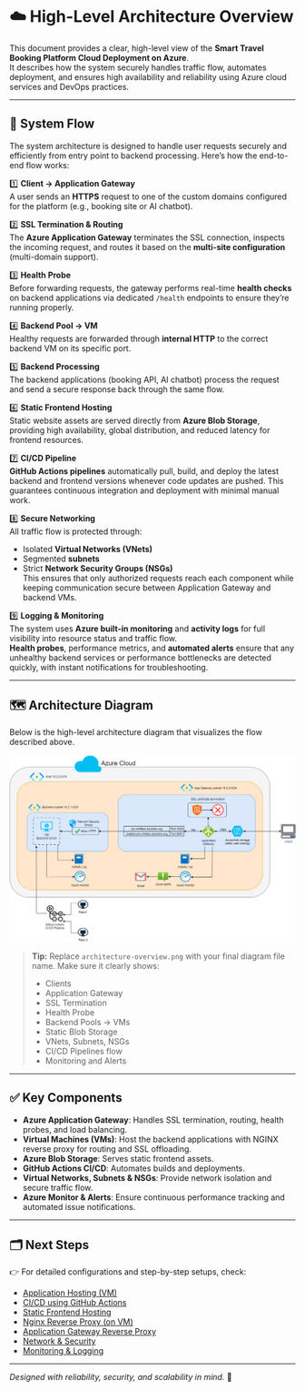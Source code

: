 # ☁️ High-Level Architecture Overview

This document provides a clear, high-level view of the **Smart Travel Booking Platform Cloud Deployment on Azure**.  
It describes how the system securely handles traffic flow, automates deployment, and ensures high availability and reliability using Azure cloud services and DevOps practices.

---

## 📌 **System Flow**

The system architecture is designed to handle user requests securely and efficiently from entry point to backend processing. Here’s how the end-to-end flow works:

1️⃣ **Client → Application Gateway**  
A user sends an **HTTPS** request to one of the custom domains configured for the platform (e.g., booking site or AI chatbot).

2️⃣ **SSL Termination & Routing**  
The **Azure Application Gateway** terminates the SSL connection, inspects the incoming request, and routes it based on the **multi-site configuration** (multi-domain support).

3️⃣ **Health Probe**  
Before forwarding requests, the gateway performs real-time **health checks** on backend applications via dedicated `/health` endpoints to ensure they’re running properly.

4️⃣ **Backend Pool → VM**  
Healthy requests are forwarded through **internal HTTP** to the correct backend VM on its specific port.

5️⃣ **Backend Processing**  
The backend applications (booking API, AI chatbot) process the request and send a secure response back through the same flow.

6️⃣ **Static Frontend Hosting**  
Static website assets are served directly from **Azure Blob Storage**, providing high availability, global distribution, and reduced latency for frontend resources.

7️⃣ **CI/CD Pipeline**  
**GitHub Actions pipelines** automatically pull, build, and deploy the latest backend and frontend versions whenever code updates are pushed. This guarantees continuous integration and deployment with minimal manual work.

8️⃣ **Secure Networking**  
All traffic flow is protected through:
   - Isolated **Virtual Networks (VNets)**  
   - Segmented **subnets**  
   - Strict **Network Security Groups (NSGs)**  
This ensures that only authorized requests reach each component while keeping communication secure between Application Gateway and backend VMs.

9️⃣ **Logging & Monitoring**  
The system uses **Azure built-in monitoring** and **activity logs** for full visibility into resource status and traffic flow.  
**Health probes**, performance metrics, and **automated alerts** ensure that any unhealthy backend services or performance bottlenecks are detected quickly, with instant notifications for troubleshooting.

---

## 🗺️ **Architecture Diagram**

Below is the high-level architecture diagram that visualizes the flow described above.

![Architecture Diagram](./diagrams/architecture-overview.png)

> **Tip:** Replace `architecture-overview.png` with your final diagram file name. Make sure it clearly shows:
> - Clients
> - Application Gateway
> - SSL Termination
> - Health Probe
> - Backend Pools → VMs
> - Static Blob Storage
> - VNets, Subnets, NSGs
> - CI/CD Pipelines flow
> - Monitoring and Alerts

---

## ✅ **Key Components**

- **Azure Application Gateway**: Handles SSL termination, routing, health probes, and load balancing.
- **Virtual Machines (VMs)**: Host the backend applications with NGINX reverse proxy for routing and SSL offloading.
- **Azure Blob Storage**: Serves static frontend assets.
- **GitHub Actions CI/CD**: Automates builds and deployments.
- **Virtual Networks, Subnets & NSGs**: Provide network isolation and secure traffic flow.
- **Azure Monitor & Alerts**: Ensure continuous performance tracking and automated issue notifications.

---

## 🗂️ Next Steps

👉 For detailed configurations and step-by-step setups, check:
- [Application Hosting (VM)](./docs/Application-Hosting.md)
- [CI/CD using GitHub Actions](./docs/CI-CD.md)
- [Static Frontend Hosting](./docs/Static-Frontend-Hosting.md)
- [Nginx Reverse Proxy (on VM)](./docs/Nginx-Reverse-Proxy.md)
- [Application Gateway Reverse Proxy](./docs/Application-Gateway.md)
- [Network & Security](./docs/Network-Security.md)
- [Monitoring & Logging](./docs/Monitoring-Logging.md)

---

_Designed with reliability, security, and scalability in mind._ 🚀
